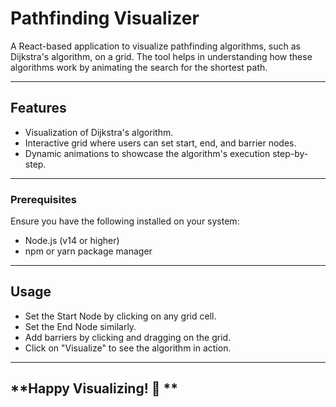 # Pathfinding Visualizer

A React-based application to visualize pathfinding algorithms, such as Dijkstra's algorithm, on a grid. The tool helps in understanding how these algorithms work by animating the search for the shortest path.

---

## **Features**
- Visualization of Dijkstra's algorithm.
- Interactive grid where users can set start, end, and barrier nodes.
- Dynamic animations to showcase the algorithm's execution step-by-step.

---

### Prerequisites
Ensure you have the following installed on your system:
- Node.js (v14 or higher)
- npm or yarn package manager

---

## **Usage**
- Set the Start Node by clicking on any grid cell.
- Set the End Node similarly.
- Add barriers by clicking and dragging on the grid.
- Click on "Visualize" to see the algorithm in action.

---

##  **Happy Visualizing! 🎉 **

